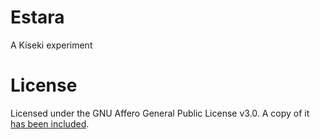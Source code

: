 # Estara
A Kiseki experiment

# License
Licensed under the GNU Affero General Public License v3.0. A copy of it [has been included](https://github.com/kiseki-lol/estara/blob/trunk/LICENSE).